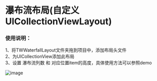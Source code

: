 # 瀑布流布局(自定义UICollectionViewLayout)

<h3>使用说明：</h3>
<div>
1、将TWWaterfallLayout文件夹拖到项目中，添加布局头文件<br>
2、为UICollectionView添加此布局<br>
3、设置 瀑布流列数 和 对应位置item的高度，具体使用方法可以参照demo<br>
</div>

![image](https://github.com/towey/WaterfallLayoutDemo/blob/master/gif/waterfall.gif)
